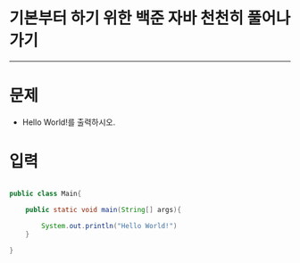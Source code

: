 # 기본부터 하기 위한 백준 자바 천천히 풀어나가기
--------------------------------------------

# 문제
 - Hello World!를 출력하시오.
 
# 입력
 
 
 
~~~java

public class Main{

	public static void main(String[] args){
	
		System.out.println("Hello World!")
	}

}
~~~